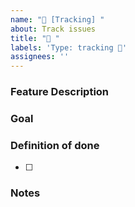 ```yaml
---
name: "🧠 [Tracking] "
about: Track issues
title: "🧠 "
labels: 'Type: tracking 🧠'
assignees: ''
---
```


### Feature Description


### Goal


### Definition of done

- [ ]

### Notes
